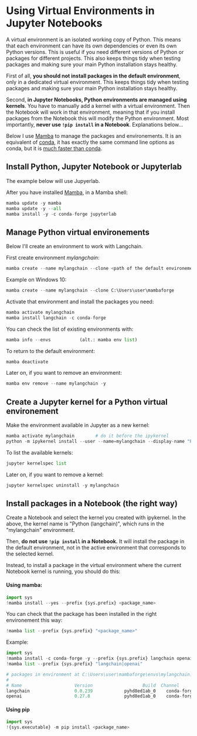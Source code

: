 # Using Virtual Environments in Jupyter Notebooks

A virtual environment is an isolated working copy of Python. This means that each environment can have its own dependencies or even its own Python versions. This is useful if you need different versions of Python or packages for different projects. This also keeps things tidy when testing packages and making sure your main Python installation stays healthy.

First of all, **you should not install packages in the default environment**, only in a dedicated virtual environment.
This keeps things tidy when testing packages and making sure your main Python installation stays healthy.

Second, **in Jupyter Notebooks, Python environments are managed using kernels**. You have to manually add a kernel with a virtual environment. Then the Notebook will work in that environment, meaning that if you install packages from the Notebook this will modify the Python environment.
Most importantly, **never use ```!pip install``` in a Notebook**. Explanations below...

Below I use [Mamba](https://github.com/conda-forge/miniforge#mambaforge) to manage the packages and environements.
It is an equivalent of [conda](https://conda.io/projects/conda/en/latest/user-guide/getting-started.html), it has exactly the same command line options as conda, but it is [much faster than conda](https://pythonspeed.com/articles/faster-conda-install/).


## Install Python, Jupyter Notebook or Jupyterlab

The example below will use Jupyerlab.

After you have installed [Mamba](https://github.com/conda-forge/miniforge#mambaforge), in a Mamba shell:

```python
mamba update -y mamba
mamba update -y --all
mamba install -y -c conda-forge jupyterlab
```

## Manage Python virtual environements

Below I'll create an environment to work with Langchain.

First create environment _mylangchain_:
```python
mamba create --name mylangchain --clone <path of the default environement>
```

Example on Windows 10:
```python
mamba create --name mylangchain --clone C:\Users\user\mambaforge
```


Activate that environment and install the packages you need:
```python
mamba activate mylangchain
mamba install langchain -c conda-forge
```

You can check the list of existing environments with:
```python
mamba info --envs           (alt.: mamba env list)
```

To return to the default environment:
```python
mamba deactivate
```

Later on, if you want to remove an environment:
```python
mamba env remove --name mylangchain -y
```


## Create a Jupyter kernel for a Python virtual environement

Make the environment available in Jupyter as a new kernel:
```python
mamba activate mylangchain        # do it before the ipykernel
python -m ipykernel install --user --name=mylangchain --display-name "Python (langchain)"
```

To list the available kernels:
```python
jupyter kernelspec list
```

Later on, if you want to remove a kernel:
```python
jupyter kernelspec uninstall -y mylangchain
```


## Install packages in a Notebook (the right way)

Create a Notebook and select the kernel you created with ipykernel. In the above, the kernel name is "Python (langchain)", which runs in the "mylangchain" environment.

Then, **do not use `!pip install` in a Notebook.**
It will install the package in the default environment, not in the active environment that corresponds to the selected kernel.

Instead, to install a package in the virtual environment where the current Notebook kernel is running, you should do this:

#### Using mamba:
```python
import sys
!mamba install --yes --prefix {sys.prefix} <package_name>
```

You can check that the package has been installed in the right environement this way:
```python
!mamba list --prefix {sys.prefix} "<package_name>"
```

Example:
```python
import sys
!mamba install -c conda-forge -y --prefix {sys.prefix} langchain openai
!mamba list --prefix {sys.prefix} "langchain|openai"

# packages in environment at C:\Users\user\mambaforge\envs\mylangchain:
#
# Name                    Version                   Build  Channel
langchain                 0.0.239            pyhd8ed1ab_0    conda-forge
openai                    0.27.8             pyhd8ed1ab_0    conda-forge

```

#### Using pip
```python
import sys
!{sys.executable} -m pip install <package_name>
```
